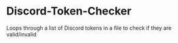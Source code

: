 # Discord-Token-Checker
Loops through a list of Discord tokens in a file to check if they are valid/invalid
